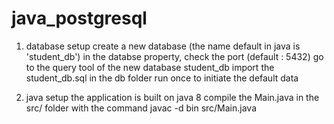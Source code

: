 # java_postgresql

1. database setup
   create a new database (the name default in java is 'student_db')
   in the databse property, check the port (default : 5432)
   go to the query tool of the new database student_db
   import the student_db.sql in the db folder
   run once to initiate the default data

2. java setup
   the application is built on java 8
   compile the Main.java in the src/ folder with the command
   javac -d bin src/Main.java
   
